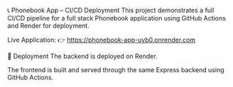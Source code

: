 📞 Phonebook App – CI/CD Deployment
This project demonstrates a full CI/CD pipeline for a full stack Phonebook application using GitHub Actions and Render for deployment.

Live Application:
👉 https://phonebook-app-uyb0.onrender.com

🚀 Deployment
The backend is deployed on Render.

The frontend is built and served through the same Express backend using GitHub Actions.